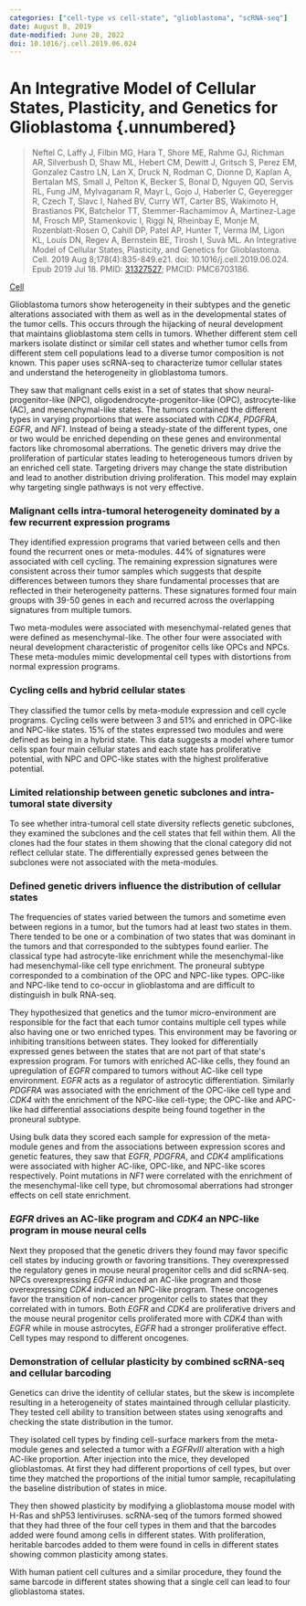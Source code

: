```yaml
---
categories: ["cell-type vs cell-state", "glioblastoma", "scRNA-seq"]
date: August 8, 2019
date-modified: June 28, 2022
doi: 10.1016/j.cell.2019.06.024
---
```


# An Integrative Model of Cellular States, Plasticity, and Genetics for Glioblastoma {.unnumbered}

> Neftel C, Laffy J, Filbin MG, Hara T, Shore ME, Rahme GJ, Richman AR,
> Silverbush D, Shaw ML, Hebert CM, Dewitt J, Gritsch S, Perez EM, Gonzalez
> Castro LN, Lan X, Druck N, Rodman C, Dionne D, Kaplan A, Bertalan MS, Small J,
> Pelton K, Becker S, Bonal D, Nguyen QD, Servis RL, Fung JM, Mylvaganam R, Mayr
> L, Gojo J, Haberler C, Geyeregger R, Czech T, Slavc I, Nahed BV, Curry WT,
> Carter BS, Wakimoto H, Brastianos PK, Batchelor TT, Stemmer-Rachamimov A,
> Martinez-Lage M, Frosch MP, Stamenkovic I, Riggi N, Rheinbay E, Monje M,
> Rozenblatt-Rosen O, Cahill DP, Patel AP, Hunter T, Verma IM, Ligon KL, Louis
> DN, Regev A, Bernstein BE, Tirosh I, Suvà ML. An Integrative Model of Cellular
> States, Plasticity, and Genetics for Glioblastoma. Cell. 2019 Aug
> 8;178(4):835-849.e21. doi: 10.1016/j.cell.2019.06.024. Epub 2019 Jul 18. PMID:
> [31327527](https://pubmed.ncbi.nlm.nih.gov/31327527/); PMCID: PMC6703186.

[Cell](https://doi.org/10.1016/j.cell.2019.06.024)

Glioblastoma tumors show heterogeneity in their subtypes and the genetic
alterations associated with them as well as in the developmental states of the
tumor cells. This occurs through the hijacking of neural development that
maintains glioblastoma stem cells in tumors. Whether different stem cell markers
isolate distinct or similar cell states and whether tumor cells from different
stem cell populations lead to a diverse tumor composition is not known. This
paper uses scRNA-seq to characterize tumor cellular states and understand the
heterogeneity in glioblastoma tumors. 

They saw that malignant cells exist in a set of states that show
neural-progenitor-like (NPC), oligodendrocyte-progenitor-like (OPC),
astrocyte-like (AC), and mesenchymal-like states. The tumors contained the
different types in varying proportions that were associated with _CDK4_,
_PDGFRA_, _EGFR_, and _NF1_. Instead of being a steady-state of the different
types, one or two would be enriched depending on these genes and environmental
factors like chromosomal aberrations. The genetic drivers may drive
the proliferation of particular states leading to heterogeneous tumors driven by
an enriched cell state. Targeting drivers may change the state distribution and
lead to another distribution driving proliferation. This model may explain why
targeting single pathways is not very effective.

### Malignant cells intra-tumoral heterogeneity dominated by a few recurrent expression programs

They identified expression programs that varied between cells and then found the
recurrent ones or meta-modules. 44% of signatures were associated with cell
cycling. The remaining expression signatures were consistent across their tumor
samples which suggests that despite differences between tumors they share
fundamental processes that are reflected in their heterogeneity patterns. These
signatures formed four main groups with 39-50 genes in each and recurred across
the overlapping signatures from multiple tumors.

Two meta-modules were associated with mesenchymal-related genes that were
defined as mesenchymal-like. The other four were associated with neural
development characteristic of progenitor cells like OPCs and NPCs. These
meta-modules mimic developmental cell types with distortions from normal
expression programs.

### Cycling cells and hybrid cellular states

They classified the tumor cells by meta-module expression and cell cycle
programs. Cycling cells were between 3 and 51% and enriched in OPC-like and
NPC-like states. 15% of the states expressed two modules and were defined as
being in a hybrid state. This data suggests a model where tumor cells span four
main cellular states and each state has proliferative potential, with NPC and
OPC-like states with the highest proliferative potential.

### Limited relationship between genetic subclones and intra-tumoral state diversity

To see whether intra-tumoral cell state diversity reflects genetic subclones,
they examined the subclones and the cell states that fell within them. All the
clones had the four states in them showing that the clonal category did not
reflect cellular state. The differentially expressed genes between the subclones
were not associated with the meta-modules.

### Defined genetic drivers influence the distribution of cellular states

The frequencies of states varied between the tumors and sometime even between
regions in a tumor, but the tumors had at least two states in them. There tended
to be one or a combination of two states that was dominant in the tumors and
that corresponded to the subtypes found earlier. The classical type had
astrocyte-like enrichment while the mesenchymal-like had mesenchymal-like cell
type enrichment. The proneural subtype corresponded to a combination of the OPC
and NPC-like types. OPC-like and NPC-like tend to co-occur in glioblastoma and
are difficult to distinguish in bulk RNA-seq.

They hypothesized that genetics and the tumor micro-environment are responsible
for the fact that each tumor contains multiple cell types while also having one
or two enriched types. This environment may be favoring or inhibiting
transitions between states. They looked for differentially expressed genes
between the states that are not part of that state's expression program. For
tumors with enriched AC-like cells, they found an upregulation of _EGFR_
compared to tumors without AC-like cell type environment. _EGFR_ acts as a
regulator of astrocytic differentiation. Similarly _PDGFRA_ was associated with
the enrichment of the OPC-like cell type and _CDK4_ with the enrichment of the
NPC-like cell-type; the OPC-like and APC-like had differential associations
despite being found together in the proneural subtype.

Using bulk data they scored each sample for expression of the meta-module genes
and from the associations between expression scores and genetic features, they
saw that _EGFR_, _PDGFRA_, and _CDK4_ amplifications were associated with higher
AC-like, OPC-like, and NPC-like scores respectively. Point mutations in _NF1_
were correlated with the enrichment of the mesenchymal-like cell type, but
chromosomal aberrations had stronger effects on cell state enrichment.

### _EGFR_ drives an AC-like program and _CDK4_ an NPC-like program in mouse neural cells

Next they proposed that the genetic drivers they found may favor specific cell
states by inducing growth or favoring transitions. They overexpressed the
regulatory genes in mouse neural progenitor cells and did scRNA-seq. NPCs
overexpressing _EGFR_ induced an AC-like program and those overexpressing
_CDK4_ induced an NPC-like program. These oncogenes favor the transition of
non-cancer progenitor cells to states that they correlated with in tumors. Both
_EGFR_ and _CDK4_ are proliferative drivers and the mouse neural progenitor
cells proliferated more with _CDK4_ than with _EGFR_ while in mouse astrocytes,
_EGFR_ had a stronger proliferative effect. Cell types may respond to different
oncogenes.

### Demonstration of cellular plasticity by combined scRNA-seq and cellular barcoding

Genetics can drive the identity of cellular states, but the skew is incomplete
resulting in a heterogeneity of states maintained through  cellular plasticity.
They tested cell ability to transition between states using xenografts and
checking the state distribution in the tumor.

They isolated cell types by finding cell-surface markers from the meta-module
genes and selected a tumor with a _EGFRvIII_ alteration with a high AC-like
proportion. After injection into the mice, they developed glioblastomas. At
first they had different proportions of cell types, but over time they matched
the proportions of the initial tumor sample, recapitulating the baseline
distribution of states in mice.

They then showed plasticity by modifying a glioblastoma mouse model with H-Ras
and shP53 lentiviruses. scRNA-seq of the tumors formed showed that they had
three of the four cell types in them and that the barcodes added were found
among cells in different states. With proliferation, heritable barcodes added to
them were found in cells in different states showing common plasticity among
states.

With human patient cell cultures and a similar procedure, they found the same
barcode in different states showing that a single cell can lead to four
glioblastoma states.

